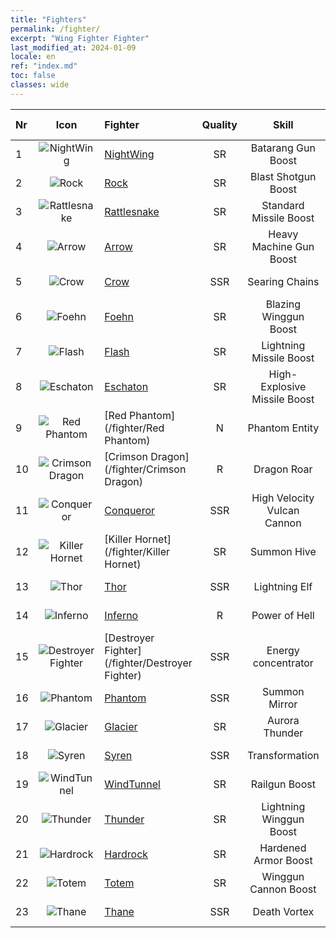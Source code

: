 ```yaml
---
title: "Fighters"
permalink: /fighter/
excerpt: "Wing Fighter Fighter"
last_modified_at: 2024-01-09
locale: en
ref: "index.md"
toc: false
classes: wide
---
```


  |  Nr | Icon | Fighter | Quality |   Skill   | Skill Type | Attack Type |
  |:----|:----:|:----------|:-------:|:---------:|:-----------|:-----------:|
  | 1 | ![NightWing](/images/ship/fj_img11_p.png) | [NightWing](/fighter/NightWing) | SR | Batarang Gun Boost | Passive Skill | ![Physical](/images/common_sx_icon9.png) |
  | 2 | ![Rock](/images/ship/fj_img12_p.png) | [Rock](/fighter/Rock) | SR | Blast Shotgun Boost | Passive Skill | ![Energy](/images/common_sx_icon8.png) |
  | 3 | ![Rattlesnake](/images/ship/fj_img13_p.png) | [Rattlesnake](/fighter/Rattlesnake) | SR | Standard Missile Boost | Passive Skill | ![Physical](/images/common_sx_icon9.png) |
  | 4 | ![Arrow](/images/ship/fj_img14_p.png) | [Arrow](/fighter/Arrow) | SR | Heavy Machine Gun Boost | Passive Skill | ![Energy](/images/common_sx_icon8.png) |
  | 5 | ![Crow](/images/ship/fj_img16_p.png) | [Crow](/fighter/Crow) | SSR | Searing Chains | Active Skill | ![Physical](/images/common_sx_icon9.png) |
  | 6 | ![Foehn](/images/ship/fj_img17_p.png) | [Foehn](/fighter/Foehn) | SR | Blazing Winggun Boost | Passive Skill | ![Energy](/images/common_sx_icon8.png) |
  | 7 | ![Flash](/images/ship/fj_img18_p.png) | [Flash](/fighter/Flash) | SR | Lightning Missile Boost | Passive Skill | ![Physical](/images/common_sx_icon9.png) |
  | 8 | ![Eschaton](/images/ship/fj_img19_p.png) | [Eschaton](/fighter/Eschaton) | SR | High-Explosive Missile Boost | Passive Skill | ![Energy](/images/common_sx_icon8.png) |
  | 9 | ![Red Phantom](/images/ship/fj_img1_p.png) | [Red Phantom](/fighter/Red Phantom) | N | Phantom Entity | Passive Skill | ![Physical](/images/common_sx_icon9.png) |
  | 10 | ![Crimson Dragon](/images/ship/fj_img2_p.png) | [Crimson Dragon](/fighter/Crimson Dragon) | R | Dragon Roar | Passive Skill | ![Energy](/images/common_sx_icon8.png) |
  | 11 | ![Conqueror](/images/ship/fj_img101_p.png) | [Conqueror](/fighter/Conqueror) | SSR | High Velocity Vulcan Cannon | Passive Skill | ![Physical](/images/common_sx_icon9.png) |
  | 12 | ![Killer Hornet](/images/ship/fj_img3_p.png) | [Killer Hornet](/fighter/Killer Hornet) | SR | Summon Hive | Passive Skill | ![Physical](/images/common_sx_icon9.png) |
  | 13 | ![Thor](/images/ship/fj_img102_p.png) | [Thor](/fighter/Thor) | SSR | Lightning Elf | Passive Skill | ![Energy](/images/common_sx_icon8.png) |
  | 14 | ![Inferno](/images/ship/fj_img4_p.png) | [Inferno](/fighter/Inferno) | R | Power of Hell | Passive Skill | ![Energy](/images/common_sx_icon8.png) |
  | 15 | ![Destroyer Fighter](/images/ship/fj_img103_p.png) | [Destroyer Fighter](/fighter/Destroyer Fighter) | SSR | Energy concentrator | Passive Skill | ![Energy](/images/common_sx_icon8.png) |
  | 16 | ![Phantom](/images/ship/fj_img5_p.png) | [Phantom](/fighter/Phantom) | SSR | Summon Mirror | Active Skill | ![Physical](/images/common_sx_icon9.png) |
  | 17 | ![Glacier](/images/ship/fj_img6_p.png) | [Glacier](/fighter/Glacier) | SR | Aurora Thunder | Passive Skill | ![Energy](/images/common_sx_icon8.png) |
  | 18 | ![Syren](/images/ship/fj_img7_p.png) | [Syren](/fighter/Syren) | SSR | Transformation | Active Skill | ![Physical](/images/common_sx_icon9.png) |
  | 19 | ![WindTunnel](/images/ship/fj_img8_p.png) | [WindTunnel](/fighter/WindTunnel) | SR | Railgun Boost | Passive Skill | ![Energy](/images/common_sx_icon8.png) |
  | 20 | ![Thunder](/images/ship/fj_img9_p.png) | [Thunder](/fighter/Thunder) | SR | Lightning Winggun Boost | Passive Skill | ![Physical](/images/common_sx_icon9.png) |
  | 21 | ![Hardrock](/images/ship/fj_img20_p.png) | [Hardrock](/fighter/Hardrock) | SR | Hardened Armor Boost | Passive Skill | ![Physical](/images/common_sx_icon9.png) |
  | 22 | ![Totem](/images/ship/fj_img10_p.png) | [Totem](/fighter/Totem) | SR | Winggun Cannon Boost | Passive Skill | ![Energy](/images/common_sx_icon8.png) |
  | 23 | ![Thane](/images/ship/fj_img21_p.png) | [Thane](/fighter/Thane) | SSR | Death Vortex | Active Skill | ![Energy](/images/common_sx_icon8.png) |
